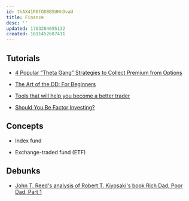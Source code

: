 ```yaml
---
id: thAX41R0fOO8BSUHhDvaU
title: Finance
desc: ''
updated: 1703204695132
created: 1611452687411
---
```

## Tutorials

- [4 Popular “Theta Gang” Strategies to Collect Premium from Options](https://einvestingforbeginners.com/theta-gang-strategies/)

- [The Art of the DD: For Beginners](https://www.reddit.com/r/wallstreetbets/comments/6j6gri/the_art_of_the_dd_for_beginners/)

- [Tools that will help you become a better trader](https://www.reddit.com/r/wallstreetbets/comments/6gzhpn/tools_that_will_help_you_become_a_better_trader/)

- [Should You Be Factor Investing?](https://www.youtube.com/watch?v=ViTnIebSzj4)

## Concepts

- Index fund

- Exchange-traded fund (ETF)

## Debunks

- [John T. Reed's analysis of Robert T. Kiyosaki's book Rich Dad, Poor Dad, Part 1](https://johntreed.com/blogs/john-t-reed-s-real-estate-investment-blog/61651011-john-t-reeds-analysis-of-robert-t-kiyosakis-book-rich-dad-poor-dad-part-1)

